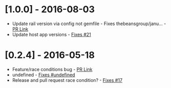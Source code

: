 # [1.0.0] - 2016-08-03
- Update rail version via config not gemfile - Fixes thebeansgroup/janu… - [PR Link](https://github.com/thebeansgroup/januscli-release/pull/8)
 - Update host app versions - [Fixes #21](https://github.com/thebeansgroup/januscli/issues/21)
# [0.2.4] - 2016-05-18
- Feature/race conditions bug - [PR Link](https://github.com/thebeansgroup/januscli-release/pull/5)
 - undefined - [Fixes #undefined](undefined)
 - Release and pull request race condition? - [Fixes #17](https://github.com/thebeansgroup/januscli/issues/17)
